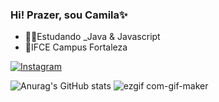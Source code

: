 ### Hi! Prazer, sou Camila✨
- 👩‍💻Estudando _Java & Javascript
- 🏫IFCE Campus Fortaleza

[![Instagram](https://img.shields.io/badge/Instagram-E4405F?style=for-the-badge&logo=instagram&logoColor=white)](https://instagram.com/jessi_kaa01)

![Anurag's GitHub stats](https://github-readme-stats.vercel.app/api?username=Cam1ss&show_icons=true&theme=radical)
![ezgif com-gif-maker](https://user-images.githubusercontent.com/125037138/218315840-75167e2b-16b2-4140-97f9-62baa4e57790.gif)
